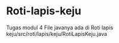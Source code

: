 # Roti-lapis-keju
Tugas modul 4
File javanya ada di Roti lapis keju/src/roti/lapis/keju/RotiLapisKeju.java
